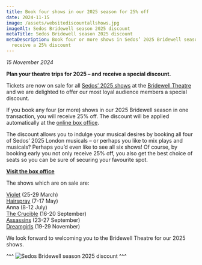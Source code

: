 ```yaml
---
title: Book four shows in our 2025 season for 25% off
date: 2024-11-15
image: /assets/websitediscountallshows.jpg
imageAlt: Sedos Bridewell season 2025 discount
metaTitle: Sedos Bridewell season 2025 discount
metaDescription: Book four or more shows in Sedos’ 2025 Bridewell season and
  receive a 25% discount
---
```

*15 November 2024*

**Plan your theatre trips for 2025 – and receive a special discount.**

Tickets are now on sale for all [Sedos’ 2025 shows](https://www.sedos.co.uk/whats-on) at the [Bridewell Theatre](https://www.sedos.co.uk/venues/bridewell) and we are delighted to offer our most loyal audience members a special discount. 

If you book any four (or more) shows in our 2025 Bridewell season in one transaction, you will receive 25% off. The discount will be applied automatically at the [online box office](https://sedos.ticketsolve.com/ticketbooth/shows). 

The discount allows you to indulge your musical desires by booking all four of Sedos’ 2025 London musicals – or perhaps you like to mix plays and musicals? Perhaps you’d even like to see all six shows! Of course, by booking early you not only receive 25% off, you also get the best choice of seats so you can be sure of securing your favourite spot. 

**[Visit the box office](https://sedos.ticketsolve.com/ticketbooth/shows)**

The shows which are on sale are:

[Violet](https://www.sedos.co.uk/shows/2025-violet) (25-29 March)\
[Hairspray](https://www.sedos.co.uk/shows/2025-hairspray-the-broadway-musical) (7-17 May)\
Anna (8-12 July)\
[The Crucible](https://www.sedos.co.uk/shows/2025-the-crucible) (16-20 September)\
[Assassins](https://www.sedos.co.uk/shows/2025-assassins) (23-27 September)\
[Dreamgirls](https://www.sedos.co.uk/shows/2025-dreamgirls) (19-29 November)

We look forward to welcoming you to the Bridewell Theatre for our 2025 shows.

^^^
![Sedos Bridewell season 2025 discount](/assets/websitediscountallshows.jpg)
^^^